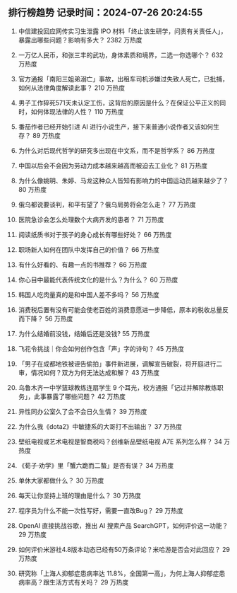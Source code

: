 
## 排行榜趋势 记录时间：2024-07-26 20:24:55
  
  1. 中信建投回应网传实习生泄露 IPO 材料「终止该生研学，问责有关责任人」，暴露出哪些问题？影响有多大？ 2382 万热度
    
  2. 一万亿人民币，和张三丰的武功，身体素质和境界，二选一你选哪个？ 632 万热度
    
  3. 官方通报「南阳三姐弟溺亡」事故，出租车司机涉嫌过失致人死亡，已批捕，如何从法律角度解读此事？ 210 万热度
    
  4. 男子工作猝死571天未认定工伤，这背后的原因是什么？在保证公平正义的同时，如何体现法律的人性？ 110 万热度
    
  5. 番茄作者已经开始引进 AI 进行小说生产，接下来普通小说作者又该如何生存？ 89 万热度
    
  6. 为什么对后现代哲学的研究多出现在中文系，而不是哲学系？ 86 万热度
    
  7. 中国以后会不会因为劳动力成本越来越高而被迫去工业化？ 81 万热度
    
  8. 为什么像姚明、朱婷、马龙这种众人皆知有影响力的中国运动员越来越少了？ 80 万热度
    
  9. 俄乌都说要谈判，和平有望了？俄乌局势将会怎么走？ 77 万热度
    
  10. 医院急诊会怎么处理数个大病齐发的患者？ 71 万热度
    
  11. 阅读纸质书对于孩子的身心成长有哪些好处？ 66 万热度
    
  12. 职场新人如何在团队中发挥自己的价值？ 66 万热度
    
  13. 有什么好看的、有趣一点的书推荐？ 66 万热度
    
  14. 你心目中最能代表传统文化的是什么？为什么？ 60 万热度
    
  15. 韩国人吃肉量真的是和中国人差不多吗？ 56 万热度
    
  16. 消费税后置有没有可能会使老百姓的消费意愿进一步降低，原本的税收总量反而下降？ 56 万热度
    
  17. 为什么结婚前没钱，结婚后还是没钱? 55 万热度
    
  18. 飞花令挑战｜你会如何创作包含「声」字的诗句？ 45 万热度
    
  19. 「男子在成都地铁被诬告偷拍」事件新进展，调解宣告破裂，将开庭进行二审，情况如何？双方为何无法达成和解？ 43 万热度
    
  20. 乌鲁木齐一中学篮球教练连扇学生 9 个耳光，校方通报「记过并解除教练职务」，此事暴露了哪些问题？ 42 万热度
    
  21. 异性同办公室久了会不会日久生情？ 39 万热度
    
  22. 为什么我《dota2》中敏捷系的大哥打不出输出？ 37 万热度
    
  23. 壁纸电视或艺术电视是智商税吗？创维新品壁纸电视 A7E 系列怎么样？ 34 万热度
    
  24. 《荀子·劝学》里「蟹六跪而二螯」是否有误？ 34 万热度
    
  25. 单休大家都做什么？ 30 万热度
    
  26. 每天让你坚持上班的理由是什么？ 30 万热度
    
  27. 程序员为什么不能一次性写好，需要一直改Bug？ 29 万热度
    
  28. OpenAI 直接挑战谷歌，推出 AI 搜索产品 SearchGPT，如何评价这一功能？ 29 万热度
    
  29. 如何评价米游社4.8版本动态已经有50万条评论？米哈游是否会对此回应？ 29 万热度
    
  30. 研究称「上海人抑郁症患病率达 11.8%，全国第一高」，为何上海人抑郁症患病率高？跟生活方式有关吗？ 29 万热度
    